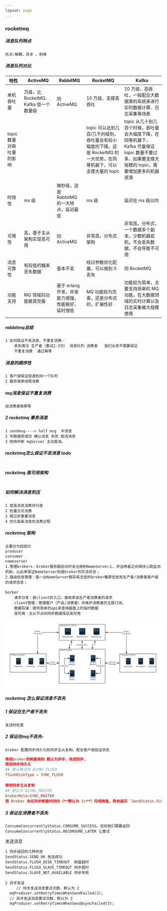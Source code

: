 ```yaml
---
layout: page
---
```


### rocketmq

##### 消息队列特点

```
优点:解耦，异步 ，削峰
```

##### 消息队列对比

| 特性                     | ActiveMQ                              | RabbitMQ                                           | RocketMQ                                                     | Kafka                                                        |
| ------------------------ | ------------------------------------- | -------------------------------------------------- | ------------------------------------------------------------ | ------------------------------------------------------------ |
| 单机吞吐量               | 万级，比 RocketMQ、Kafka 低一个数量级 | 同 ActiveMQ                                        | 10 万级，支撑高吞吐                                          | 10 万级，高吞吐，一般配合大数据类的系统来进行实时数据计算、日志采集等场景 |
| topic 数量对吞吐量的影响 |                                       |                                                    | topic 可以达到几百/几千的级别，吞吐量会有较小幅度的下降，这是 RocketMQ 的一大优势，在同等机器下，可以支撑大量的 topic | topic 从几十到几百个时候，吞吐量会大幅度下降，在同等机器下，Kafka 尽量保证 topic 数量不要过多，如果要支撑大规模的 topic，需要增加更多的机器资源 |
| 时效性                   | ms 级                                 | 微秒级，这是 RabbitMQ 的一大特点，延迟最低         | ms 级                                                        | 延迟在 ms 级以内                                             |
| 可用性                   | 高，基于主从架构实现高可用            | 同 ActiveMQ                                        | 非常高，分布式架构                                           | 非常高，分布式，一个数据多个副本，少数机器宕机，不会丢失数据，不会导致不可用 |
| 消息可靠性               | 有较低的概率丢失数据                  | 基本不丢                                           | 经过参数优化配置，可以做到 0 丢失                            | 同 RocketMQ                                                  |
| 功能支持                 | MQ 领域的功能极其完备                 | 基于 erlang 开发，并发能力很强，性能极好，延时很低 | MQ 功能较为完善，还是分布式的，扩展性好                      | 功能较为简单，主要支持简单的 MQ 功能，在大数据领域的实时计算以及日志采集被大规模使用 |

##### rabbitmq总结

```
1 如何保证不丢消息、不重复消费✅
	丢失情况 生产者（重试2-3次） 消息队列 消费者   我们业务不需要保证
	不重复消费  通过幂等
```

##### 消息的顺序性

```
1 客户端保证投递到同一个队列
2 服务端单线程消费
```

##### mq消息保证不重复消费

```
由消费者做幂等
```

##### 2 rocketmq 事务消息

```
1 sendmsg----> half msg  半消息 
2 写数据库成功 确认消息 失败 取消消息
3 网络中断 mqServer 主动查询。
```

##### rocketmq怎么保证不丢消息 todo

```

```

##### rocketmq 高可用架构

```

```

##### 如何解决消息积压

```
1 提高消息消费并行度
2 批量方式消费
3 跳过非重要消息
4 优化每条消息的消费过程
```

##### rocketmq 架构

```
主要分为四部分
producer 
consumer
nameserver  
1.管理brokers：broker服务器启动时会注册到NameServer上，并且两者之间保持心跳监测机制，以此来保证NameServer知道broker的存活状态；
2.路由信息管理：每一台NameServer都存有全部的broker集群信息和生产者/消费者客户端的请求信息；

borker
    请求分发：是client的入口，接收来自生产者消费者的请求
    client管理：管理客户（产品/消费者）并维护消费者的主题订阅。
    数据存储：提供简单的api来查询磁盘上的临时数据
    高可用：主从节点间同步数据保证高可用

```

![image-20220301201418098](/images/image-20220301201418098.png)

##### rocketmq 怎么保证消息不丢失

##### 1 保证在生产者不丢失

```
发送时检查
```

##### 2 保证在mq不丢失-

```
broker 配置同步持久化和同步主从复制。配合客户端验证状态
```



```conf
修改broker的刷盘规则 默认为异步，改成同步，
修改同步持久化
## 默认情况为 ASYNC_FLUSH 
flushDiskType = SYNC_FLUSH 

修改同步主从复制
## 默认为 ASYNC_MASTER 
brokerRole=SYNC_MASTER
若 Broker 未在同步刷盘时间内（**默认为 5s**）完成刷盘，将会返回 `SendStatus.FLUSH_DISK_TIMEOUT` 状态给生产者。
```



##### 3 保证在消费者不丢失

```
ConsumeConcurrentlyStatus.CONSUME_SUCCESS。否则我们需要返回 ConsumeConcurrentlyStatus.RECONSUME_LATER 让重试
```

发送消息

```
1 同步返回的几种状态
SendStatus.SEND_OK 发送成功
SendStatus.FLUSH_DISK_TIMEOUT  刷盘超时
SendStatus.FLUSH_SLAVE_TIMEOUT 同步超时
SendStatus.SLAVE_NOT_AVAILABLE 同步失败

2 异步发送
	 // 同步发送消息重试次数，默认为 2
  mqProducer.setRetryTimesWhenSendFailed(3);
  // 异步发送消息重试次数，默认为 2
  mqProducer.setRetryTimesWhenSendAsyncFailed(3);
```

